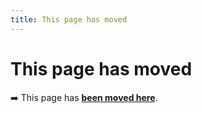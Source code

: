 ```yaml
---
title: This page has moved
---
```

# This page has moved

➡️ This page has **[been moved here](/gdevelop5/extensions/extend-gdevelop)**.